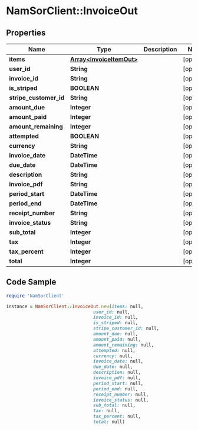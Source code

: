 # NamSorClient::InvoiceOut

## Properties
Name | Type | Description | Notes
------------ | ------------- | ------------- | -------------
**items** | [**Array&lt;InvoiceItemOut&gt;**](InvoiceItemOut.md) |  | [optional] 
**user_id** | **String** |  | [optional] 
**invoice_id** | **String** |  | [optional] 
**is_striped** | **BOOLEAN** |  | [optional] 
**stripe_customer_id** | **String** |  | [optional] 
**amount_due** | **Integer** |  | [optional] 
**amount_paid** | **Integer** |  | [optional] 
**amount_remaining** | **Integer** |  | [optional] 
**attempted** | **BOOLEAN** |  | [optional] 
**currency** | **String** |  | [optional] 
**invoice_date** | **DateTime** |  | [optional] 
**due_date** | **DateTime** |  | [optional] 
**description** | **String** |  | [optional] 
**invoice_pdf** | **String** |  | [optional] 
**period_start** | **DateTime** |  | [optional] 
**period_end** | **DateTime** |  | [optional] 
**receipt_number** | **String** |  | [optional] 
**invoice_status** | **String** |  | [optional] 
**sub_total** | **Integer** |  | [optional] 
**tax** | **Integer** |  | [optional] 
**tax_percent** | **Integer** |  | [optional] 
**total** | **Integer** |  | [optional] 

## Code Sample

```ruby
require 'NamSorClient'

instance = NamSorClient::InvoiceOut.new(items: null,
                                 user_id: null,
                                 invoice_id: null,
                                 is_striped: null,
                                 stripe_customer_id: null,
                                 amount_due: null,
                                 amount_paid: null,
                                 amount_remaining: null,
                                 attempted: null,
                                 currency: null,
                                 invoice_date: null,
                                 due_date: null,
                                 description: null,
                                 invoice_pdf: null,
                                 period_start: null,
                                 period_end: null,
                                 receipt_number: null,
                                 invoice_status: null,
                                 sub_total: null,
                                 tax: null,
                                 tax_percent: null,
                                 total: null)
```


